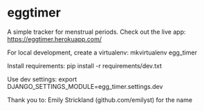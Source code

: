 eggtimer
==============

A simple tracker for menstrual periods. Check out the live app:
https://eggtimer.herokuapp.com/


For local development, create a virtualenv:
mkvirtualenv egg_timer

Install requirements:
pip install -r requirements/dev.txt

Use dev settings:
export DJANGO_SETTINGS_MODULE=egg_timer.settings.dev


Thank you to:
Emily Strickland (github.com/emilyst) for the name
